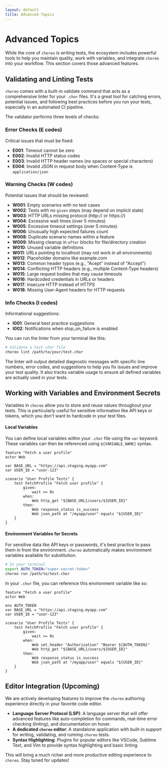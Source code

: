 ```yaml
---
layout: default
title: Advanced Topics
---
```


# Advanced Topics

While the core of `choreo` is writing tests, the ecosystem includes powerful tools to help you maintain quality, work
with
variables, and integrate `choreo` into your workflow. This section covers those advanced features.

## Validating and Linting Tests

`choreo` comes with a built-in validate command that acts as a comprehensive linter for your `.chor` files. It's a
great tool for catching errors, potential issues, and following best practices before you run your tests, especially
in an automated CI pipeline.

The validator performs three levels of checks:

### Error Checks (E codes)

Critical issues that must be fixed:

- **E001**: Timeout cannot be zero
- **E002**: Invalid HTTP status codes
- **E003**: Invalid HTTP header names (no spaces or special characters)
- **E004**: Invalid JSON in request body when Content-Type is `application/json`

### Warning Checks (W codes)

Potential issues that should be reviewed:

- **W001**: Empty scenarios with no test cases
- **W002**: Tests with no `given` steps (may depend on implicit state)
- **W003**: HTTP URLs missing protocol (http:// or https://)
- **W004**: Excessive wait times (over 5 minutes)
- **W005**: Excessive timeout settings (over 5 minutes)
- **W006**: Unusually high expected failures count
- **W008**: Duplicate scenario names within a feature
- **W009**: Missing cleanup in `after` blocks for file/directory creation
- **W010**: Unused variable definitions
- **W011**: URLs pointing to localhost (may not work in all environments)
- **W012**: Placeholder domains like example.com
- **W013**: Common header typos (e.g., "Acept" instead of "Accept")
- **W014**: Conflicting HTTP headers (e.g., multiple Content-Type headers)
- **W015**: Large request bodies that may cause timeouts
- **W016**: Hardcoded credentials in URLs or headers
- **W017**: Insecure HTTP instead of HTTPS
- **W018**: Missing User-Agent headers for HTTP requests

### Info Checks (I codes)

Informational suggestions:

- **I001**: General best practice suggestions
- **I002**: Notifications when stop_on_failure is enabled

You can run the linter from your terminal like this:

```bash
# Validate a test chor file
choreo lint /path/to/your/test.chor
```

The linter will output detailed diagnostic messages with specific line numbers, error codes, and suggestions to help you
fix issues and improve your test quality. It also tracks variable usage to ensure all defined variables are actually
used in your tests.

## Working with Variables and Environment Secrets

Variables in `choreo` allow you to store and reuse values throughout your tests. This is particularly useful for
sensitive information like API keys or tokens, which you don't want to hardcode in your test files.

#### Local Variables

You can define local variables within your `.chor` file using the `var` keyword. These variables can then be referenced
using `${VARIABLE_NAME}` syntax.

```choreo
feature "Fetch a user profile"
actor Web

var BASE_URL = "https://api.staging.myapp.com"
var USER_ID = "user-123"

scenario "User Profile Tests" {
    test FetchProfile "Fetch user profile" {
        given:
            wait >= 0s
        when:
            Web http_get "${BASE_URL}/users/${USER_ID}"
        then:
            Web response_status is_success
            Web json_path at "/myapp/user" equals "${USER_ID}"
    }
}
```

#### Environment Variables for Secrets

For sensitive data like API keys or passwords, it's best practice to pass them in from the environment.
`choreo` automatically makes environment variables available for substitution.

```bash
# In your terminal
export AUTH_TOKEN="super-secret-token"
choreo run /path/to/test.chor
```

In your `.chor` file, you can reference this environment variable like so:

```choreo
feature "Fetch a user profile"
actor Web

env AUTH_TOKEN
var BASE_URL = "https://api.staging.myapp.com"
var USER_ID = "user-123"

scenario "User Profile Tests" {
    test FetchProfile "Fetch user profile" {
        given:
            wait >= 0s
        when:
            Web set_header "Authorization" "Bearer ${AUTH_TOKEN}"
            Web http_get "${BASE_URL}/users/${USER_ID}"
        then:
            Web response_status is_success
            Web json_path at "/myapp/user" equals "${USER_ID}"
    }
}
```

## Editor Integration (Upcoming)

We are actively developing features to improve the `choreo` authoring experience directly in your favorite code editor.

- **Language Server Protocol (LSP)**: A language server that will offer advanced features like auto-completion for
  commands, real-time error checking (linting), and documentation on hover.
- **A dedicated `choreo` editor**: A standalone application with built-in support for writing, validating, and running
  `choreo` tests.
- **Syntax Highlighting**: Plugins for popular editors like VSCode, Sublime Text, and Vim to provide syntax highlighting
  and basic linting.

This will bring a much richer and more productive editing experience to `choreo`. Stay tuned for updates!